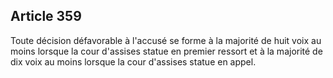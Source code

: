 Article 359
----
Toute décision défavorable à l'accusé se forme à la majorité de huit voix au
moins lorsque la cour d'assises statue en premier ressort et à la majorité de
dix voix au moins lorsque la cour d'assises statue en appel.
